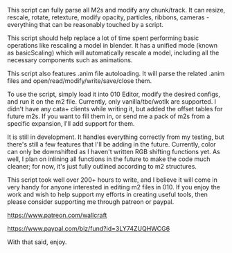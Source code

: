This script can fully parse all M2s and modify any chunk/track. It can resize, rescale, rotate, retexture, modify opacity, particles, ribbons, cameras - everything that can be reasonably touched by a script.

This script should help replace a lot of time spent performing basic operations like rescaling a model in blender. It has a unified mode (known as basicScaling) which will automatically rescale a model, including all the necessary components such as animations.

This script also features .anim file autoloading. It will parse the related .anim files and open/read/modify/write/save/close them.

To use the script, simply load it into 010 Editor, modify the desired configs, and run it on the m2 file. Currently, only vanilla/tbc/wotlk are supported. I didn't have any cata+ clients while writing it, but added the offset tables for future m2s. If you want to fill them in, or send me a pack of m2s from a specific expansion, I'll add support for them.

It is still in development. It handles everything correctly from my testing, but there's still a few features that I'll be adding in the future. Currently, color can only be downshifted as I haven't written RGB shifting functions yet. As well, I plan on inlining all functions in the future to make the code much cleaner; for now, it's just fully outlined according to m2 structures.

This script took well over 200+ hours to write, and I believe it will come in very handy for anyone interested in editing m2 files in 010. If you enjoy the work and wish to help support my efforts in creating useful tools, then please consider supporting me through patreon or paypal.

https://www.patreon.com/wallcraft

https://www.paypal.com/biz/fund?id=3LY74ZUQHWCG6

With that said, enjoy.
